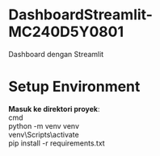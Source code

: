 # DashboardStreamlit-MC240D5Y0801
Dashboard dengan Streamlit<br/>
# Setup Environment
**Masuk ke direktori proyek**:<br/>
cmd<br/>
python -m venv venv<br/>
venv\Scripts\activate<br/>
pip install -r requirements.txt
